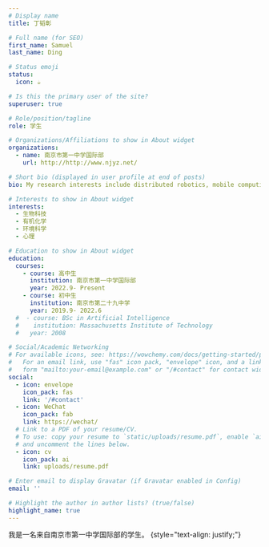 ```yaml
---
# Display name
title: 丁韬彰

# Full name (for SEO)
first_name: Samuel 
last_name: Ding

# Status emoji
status:
  icon: ☕️

# Is this the primary user of the site?
superuser: true

# Role/position/tagline
role: 学生

# Organizations/Affiliations to show in About widget
organizations:
  - name: 南京市第一中学国际部
    url: http://http://www.njyz.net/

# Short bio (displayed in user profile at end of posts)
bio: My research interests include distributed robotics, mobile computing and programmable matter.

# Interests to show in About widget
interests:
  - 生物科技
  - 有机化学
  - 环境科学
  - 心理

# Education to show in About widget
education:
  courses:
    - course: 高中生
      institution: 南京市第一中学国际部
      year: 2022.9- Present
    - course: 初中生
      institution: 南京市第二十九中学
      year: 2019.9- 2022.6
  #  - course: BSc in Artificial Intelligence
  #    institution: Massachusetts Institute of Technology
  #   year: 2008

# Social/Academic Networking
# For available icons, see: https://wowchemy.com/docs/getting-started/page-builder/#icons
#   For an email link, use "fas" icon pack, "envelope" icon, and a link in the
#   form "mailto:your-email@example.com" or "/#contact" for contact widget.
social:
  - icon: envelope
    icon_pack: fas
    link: '/#contact'
  - icon: WeChat
    icon_pack: fab
    link: https://wechat/
  # Link to a PDF of your resume/CV.
  # To use: copy your resume to `static/uploads/resume.pdf`, enable `ai` icons in `params.yaml`,
  # and uncomment the lines below.
  - icon: cv
    icon_pack: ai
    link: uploads/resume.pdf

# Enter email to display Gravatar (if Gravatar enabled in Config)
email: ''

# Highlight the author in author lists? (true/false)
highlight_name: true
---
```


我是一名来自南京市第一中学国际部的学生。
{style="text-align: justify;"}

